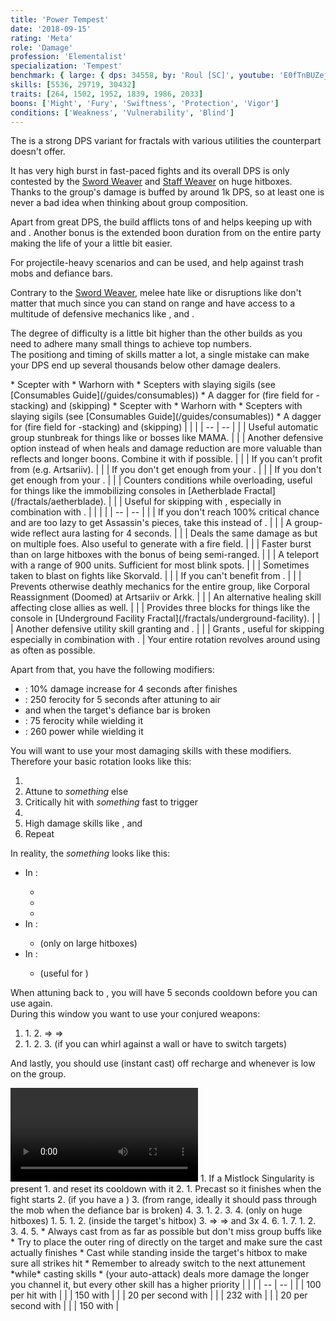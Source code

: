 ```yaml
---
title: 'Power Tempest'
date: '2018-09-15'
rating: 'Meta'
role: 'Damage'
profession: 'Elementalist'
specialization: 'Tempest'
benchmark: { large: { dps: 34558, by: 'Roul [SC]', youtube: 'E0fTnBUZejg' } }
skills: [5536, 29719, 30432]
traits: [264, 1502, 1952, 1839, 1986, 2033]
boons: ['Might', 'Fury', 'Swiftness', 'Protection', 'Vigor']
conditions: ['Weakness', 'Vulnerability', 'Blind']
---
```


The <Specialization name="Tempest" text="Power Tempest"/> is a strong DPS variant for fractals with various utilities the <Specialization name="weaver"/> counterpart doesn't offer.

It has very high burst in fast-paced fights and its overall DPS is only contested by the [Sword Weaver](/builds/elementalist/power-sword-weaver) and [Staff Weaver](/builds/elementalist/power-staff-weaver) on huge hitboxes.  
Thanks to <Skill name="Overload Air"/> the group's damage is buffed by around 1k DPS, so at least one <Specialization name="Tempest"/> is never a bad idea when thinking about group composition.

Apart from great DPS, the build afflicts tons of <Condition name="vulnerability"/> and helps keeping up <Boon name="might"/> with <Trait name="Elemental Attunement"/> and <Skill name="Heat Sync"/>. Another bonus is the extended boon duration from <Trait name="Imbued Melodies"/> on the entire party making the life of your <Specialization name="Chronomancer"/> a little bit easier.

For projectile-heavy scenarios <Skill name="Aftershock"/> and <Skill name="Sand Squall"/> can be used, <Skill name="Shocking Aura"/> and <Skill name="Cyclone"/> help against trash mobs and defiance bars.

Contrary to the [Sword Weaver](/builds/elementalist/power-sword-weaver), melee hate like <Instability name="Social Awkwardness"/> or disruptions like <Instability name="Last Laugh"/> don't matter that much since you can stand on range and have access to a multitude of defensive mechanics like <Boon name="stability"/>, <Trait name="Gale Song"/> and <Trait name="Final Shielding"/>.

The degree of difficulty is a little bit higher than the other <Specialization name="Elementalist"/> builds as you need to adhere many small things to achieve top numbers.  
The positiong and timing of skills matter a lot, a single mistake can make your DPS end up several thousands below other damage dealers.

<Divider text="Equipment"/>

<Tabs outlined>
<Tab title="150 Agony Resistance (No Spotter)">
<Grid>
<GridItem sm="4">
<Armor weight="Light" helmAffix="Berserker" helmRune="Scholar" shouldersAffix="Assassin" shouldersRune="Scholar" coatAffix="Assassin" coatRune="Scholar" glovesAffix="Assassin" glovesRune="Scholar" leggingsAffix="Assassin" leggingsRune="Scholar" bootsAffix="Assassin" bootsRune="Scholar"/>
</GridItem>

<GridItem sm="4">
<Weapons weapon1MainType="Scepter" weapon1MainAffix="Berserker" weapon1MainSigil1="Impact" weapon1OffType="Warhorn" weapon1OffAffix="Berserker" weapon1OffSigil="Force"/>

<Card title="Swap Weapons">
* Scepter with <Item name="Night" type="Sigil"/>
* Warhorn with <Item name="Serpent Slaying" type="Sigil"/>
* Scepters with slaying sigils (see [Consumables Guide](/guides/consumables))
* A dagger for <Skill name="Ring of Fire"/> (fire field for <Boon name="might"/>-stacking) and <Skill name="Ride the Lightning"/> (skipping)
</Card>
</GridItem>

<GridItem sm="4">
<BackAndTrinkets backItemAffix="Berserker" accessory1Affix="Assassin" accessory2Affix="Assassin" amuletAffix="Berserker" ring1Affix="Assassin" ring2Affix="Berserker"/>

<Consumables food="Bowl of Sweet and Spicy Butternut Squash Soup" utility="Tin of Fruitcake" infusion="Mighty +9 Agony Infusion"/>
</GridItem>
</Grid>
</Tab>

<Tab title="207 Agony Resistance (No Spotter)">
<Grid>
<GridItem sm="4">
<Armor weight="Light" helmAffix="Assassin" helmRune="Scholar" shouldersAffix="Assassin" shouldersRune="Scholar" coatAffix="Assassin" coatRune="Scholar" glovesAffix="Assassin" glovesRune="Scholar" leggingsAffix="Berserker" leggingsRune="Scholar" bootsAffix="Assassin" bootsRune="Scholar"/>
</GridItem>

<GridItem sm="4">
<Weapons weapon1MainType="Scepter" weapon1MainAffix="Berserker" weapon1MainSigil1="Impact" weapon1OffType="Warhorn" weapon1OffAffix="Berserker" weapon1OffSigil="Force"/>

<Card title="Swap Weapons">
* Scepter with <Item name="Night" type="Sigil"/>
* Warhorn with <Item name="Serpent Slaying" type="Sigil"/>
* Scepters with slaying sigils (see [Consumables Guide](/guides/consumables))
* A dagger for <Skill name="Ring of Fire"/> (fire field for <Boon name="might"/>-stacking) and <Skill name="Ride the Lightning"/> (skipping)
</Card>
</GridItem>

<GridItem sm="4">
<BackAndTrinkets backItemAffix="Berserker" accessory1Affix="Assassin" accessory2Affix="Berserker" amuletAffix="Berserker" ring1Affix="Berserker" ring2Affix="Berserker"/>

<Consumables food="Bowl of Sweet and Spicy Butternut Squash Soup" utility="Tin of Fruitcake" infusion="Mighty +9 Agony Infusion"/>
</GridItem>
</Grid>
</Tab>
</Tabs>

<Divider text="Build"/>

<Grid>
<GridItem sm="7">
<Traits traits1="Arcane" traits1Selected="Arcane Precision, Final Shielding, Bountiful Power" traits2="Air" traits2Selected="Ferocious Winds, Tempest Defense, Fresh Air" traits3="Tempest" traits3Selected="Unstable Conduit, Harmonious Conduit, Imbued Melodies"/>

<Card title="Situational Traits">
| | |
| -- | -- |
| <Trait name="Gale Song" size="big" disableText/> | Useful automatic group stunbreak for things like <Instability name="Last Laugh"/> or bosses like MAMA. |
| <Trait name="Elemental Bastion" size="big" disableText/> | Another defensive option instead of <Trait name="Imbued Melodies"/> when heals and damage reduction are more valuable than reflects and longer boons. Combine it with <Trait name="Unstable Conduit"/> if possible. |
| <Trait name="Aeromancers Training" size="big" disableText/> | If you can't profit from <Trait name="Tempest Defense"/> (e.g. Artsariiv). |
| <Trait name="Renewing Stamina" size="big" disableText/> | If you don't get enough <Boon name="vigor"/> from your <Specialization name="chronomancer"/>. |
| <Trait name="Elemental Contingency" size="big" disableText/> | If you don't get enough <Boon name="retaliation"/> from your <Specialization name="chronomancer"/>. |
| <Trait name="Lucid Singularity" size="big" disableText/> | Counters conditions while overloading, useful for things like the immobilizing consoles in [Aetherblade Fractal](/fractals/aetherblade). |
| <Trait name="One with Air" size="big" disableText/> | Useful for skipping with <Effect name="superspeed"/>, especially in combination with <Item name="Executioner Axe Toy"/>. |
</Card>
</GridItem>

<GridItem sm="5">
<Skills heal="Glyph of Elemental Harmony" utility1="Conjure Lightning Hammer" utility2="Glyph of Storms" utility3="Arcane Blast" elite="Conjure Fiery Greatsword"/>

<Card title="Situational Skills">
| | |
| -- | -- |
| <Skill name="Signet of Fire" size="big" disableText/> | If you don't reach 100% critical chance and are too lazy to get Assassin's pieces, take this instead of <Skill name="Arcane Blast"/>. |
| <Skill name="Aftershock" size="big" disableText/> | A group-wide reflect aura lasting for 4 seconds. |
| <Skill name="Arcane Wave" size="big" disableText/> | Deals the same damage as <Skill name="Arcane Blast"/> but on multiple foes. Also useful to generate <Boon name="might"/> with a fire field. |
| <Skill name="Conjure Frostbow" size="big" disableText/> | Faster burst than <Skill name="Conjure Lightning Hammer"/> on large hitboxes with the bonus of being semi-ranged. |
| <Skill name="Lightning Flash" size="big" disableText/> | A teleport with a range of 900 units. Sufficient for most blink spots. |
| <Skill name="Arcane Brilliance" size="big" disableText/> | Sometimes taken to blast <Boon name="might"/> on fights like Skorvald. |
| <Skill name="Glyph of Elementals" size="big" disableText/> | If you can't benefit from <Skill name="Conjure Fiery Greatsword"/>. |
| <Skill name="Rebound" size="big" disableText/> | Prevents otherwise deathly mechanics for the entire group, like Corporal Reassignment (Doomed) at Artsariiv or Arkk. |
| <Skill name="Wash the pain away" size="big" disableText/> | An alternative healing skill affecting close allies as well. |
| <Skill name="Arcane Shield" size="big" disableText/> | Provides three blocks for things like the console in [Underground Facility Fractal](/fractals/underground-facility). |
| <Skill name="Armor of Earth" size="big" disableText/> | Another defensive utility skill granting <Boon name="protection"/> and <Boon name="stability"/>. |
| <Skill name="Eye of the Storm" size="big" disableText/> | Grants <Effect name="superspeed"/>, useful for skipping especially in combination with <Item name="Executioner Axe Toy"/>. |
</Card>
</GridItem>
</Grid>

<Divider text="Details"/>

<Grid>
<GridItem sm="6">
<Card title="Skill Priority">
Your entire rotation revolves around using <Skill name="Overload Air"/> as often as possible.

Apart from that, you have the following modifiers:

- <Trait name="Harmonious Conduit"/>: 10% damage increase for 4 seconds after <Skill name="Overload Air"/> finishes
- <Trait name="Fresh Air"/>: 250 ferocity for 5 seconds after attuning to air
- <Trait name="Tempest Defense"/> and <Item name="Impact" type="Sigil"/> when the target's defiance bar is broken
- <Skill name="Conjure Lightning Hammer"/>: 75 ferocity while wielding it
- <Skill name="Conjure Fiery Greatsword"/>: 260 power while wielding it

You will want to use your most damaging skills with these modifiers.  
Therefore your basic rotation looks like this:

1. <Skill name="Overload Air"/>
2. Attune to _something_ else
3. Critically hit with _something_ fast to trigger <Trait name="Fresh Air"/>
4. <Skill name="Air Attunement"/>
5. High damage skills like <Skill name="Lightning Storm"/>, <Skill name="Lightning Orb"/> and <Skill name="Arcane Blast"/>
6. Repeat

In reality, the _something_ looks like this:

- In <Skill name="Fire Attunement"/>:
  - <Skill name="Wildfire"/>
  - <Skill name="Phoenix"/>
  - <Skill name="Dragons Tooth"/>
- In <Skill name="Earth Attunement"/>:
  - <Skill name="Dust Storm"/> (only on large hitboxes)
- In <Skill name="Water Attunement"/>:
  - <Skill name="Shatterstone"/> (useful for <Condition name="Vulnerability"/>)

When attuning back to <Skill name="Air Attunement"/>, you will have 5 seconds cooldown before you can use <Skill name="Overload Air"/> again.  
During this window you want to use your conjured weapons:

1. <Skill name="Conjure Lightning Hammer"/>
   1. <Skill name="Invoke Lightning"/>
   2. <Skill name="Lightning Swing"/> => <Skill name="Static Swing"/> => <Skill name="Thunderclap" profession="bundle"/>
2. <Skill name="Conjure Fiery Greatsword"/>
   1. <Skill name="Fiery Rush"/>
   2. <Skill name="Firestorm" profession="bundle"/>
   3. <Skill name="Fiery Whirl"/> (if you can whirl against a wall or have to switch targets)

And lastly, you should use <Skill name="Lightning Strike"/> (instant cast) off recharge and <Skill name="Heat Sync"/> whenever <Boon name="might"/> is low on the group.
</Card>

<Video youtube="4OgPFRiDaMI" title="Huge Hitbox: 34.6k DPS by Roul [SC]"/>
</GridItem>

<GridItem sm="6">
<Card title="Opener">
1. If a Mistlock Singularity is present
   1. <Skill name="Conjure Fiery Greatsword"/> and reset its cooldown with it
2. <Skill name="Air Attunement"/>
   1. Precast <Skill name="Overload Air"/> so it finishes when the fight starts
   2. <Skill name="Firestorm" profession="bundle"/> (if you have a <Skill name="Conjure Fiery Greatsword" disableText/>)
   3. <Skill name="Lightning Orb"/> (from range, ideally it should pass through the mob when the defiance bar is broken)
   4. <Skill name="Lightning Storm"/>
3. <Skill name="Fire Attunement"/>
   1. <Skill name="Wildfire"/>
   2. <Skill name="Phoenix"/>
   3. <Skill name="Dragons Tooth"/>
4. <Skill name="Earth Attunement"/> (only on huge hitboxes)
   1. <Skill name="Dust Storm"/>
5. <Skill name="Air Attunement"/>
   1. <Skill name="Conjure Lightning Hammer"/>
   2. <Skill name="Invoke Lightning"/> (inside the target's hitbox)
   3. <Skill name="Lightning Swing"/> => <Skill name="Static Swing"/> => <Skill name="Thunderclap" profession="bundle"/> and 3x <Skill name="Arcane Blast">
   4. <Skill name="Overload Air"/>
6. <Skill name="Fire Attunement"/>
   1. <Skill name="Dragons Tooth"/>
7. <Skill name="Air Attunement"/>
   1. <Skill name="Conjure Fiery Greatsword">
   2. <Skill name="Fiery Rush"/>
   3. <Skill name="Firestorm" profession="bundle"/>
   4. <Skill name="Lightning Orb"/>
   5. <Skill name="Overload Air"/>

</Card>

<Card title="Advanced Notes">
* Always cast <Skill name="Lightning Orb"/> from as far as possible but don't miss group buffs like <Skill name="Well of Action"/>
* Try to place the outer ring of <Skill name="Overload Air"/> directly on the target and make sure the cast actually finishes
* Cast <Skill name="Invoke Lightning"/> while standing inside the target's hitbox to make sure all strikes hit
* Remember to already switch to the next attunement *while* casting skills
* <Skill name="Arc Lightning"/> (your <Skill name="Air Attunement"/> auto-attack) deals more damage the longer you channel it, but every other skill has a higher priority
</Card>

<Card title="Defiance Bar Damage">
| | |
| -- | -- |
| <Skill name="Shocking Aura" size="big" disableText/> | 100 per hit with <Control name="stun"/> |
| <Skill name="Cyclone" size="big" disableText/> | 150 with <Control name="pull"/> |
| <Skill name="Blinding Flash" size="big" disableText/> | 20 per second with <Condition name="blind"/> |
| <Skill name="Wind Blast" size="big" disableText/> | 232 with <Control name="launch"/> |
| <Skill name="Dust Storm" size="big" disableText/> | 20 per second with <Condition name="blind"/> |
| <Skill name="Tidal Surge" size="big" disableText/> | 150 with <Control name="knockback"/> |
</Card>
</GridItem>
</Grid>
